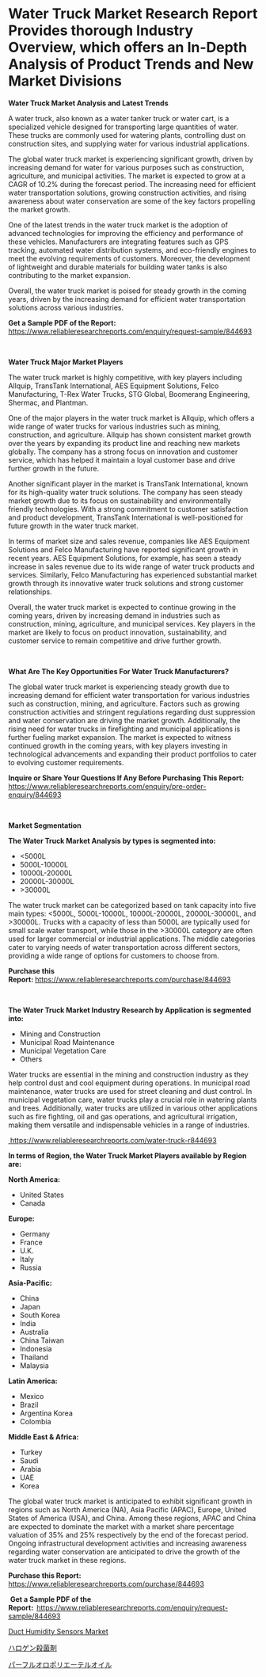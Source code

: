 <p><h1>Water Truck Market Research Report Provides thorough Industry Overview, which offers an In-Depth Analysis of Product Trends and New Market Divisions</h1></p><p><strong>Water Truck Market Analysis and Latest Trends</strong></p>
<p><p>A water truck, also known as a water tanker truck or water cart, is a specialized vehicle designed for transporting large quantities of water. These trucks are commonly used for watering plants, controlling dust on construction sites, and supplying water for various industrial applications.</p><p>The global water truck market is experiencing significant growth, driven by increasing demand for water for various purposes such as construction, agriculture, and municipal activities. The market is expected to grow at a CAGR of 10.2% during the forecast period. The increasing need for efficient water transportation solutions, growing construction activities, and rising awareness about water conservation are some of the key factors propelling the market growth.</p><p>One of the latest trends in the water truck market is the adoption of advanced technologies for improving the efficiency and performance of these vehicles. Manufacturers are integrating features such as GPS tracking, automated water distribution systems, and eco-friendly engines to meet the evolving requirements of customers. Moreover, the development of lightweight and durable materials for building water tanks is also contributing to the market expansion.</p><p>Overall, the water truck market is poised for steady growth in the coming years, driven by the increasing demand for efficient water transportation solutions across various industries.</p></p>
<p><strong>Get a Sample PDF of the Report:&nbsp;</strong> <a href="https://www.reliableresearchreports.com/enquiry/request-sample/844693">https://www.reliableresearchreports.com/enquiry/request-sample/844693</a></p>
<p>&nbsp;</p>
<p><strong>Water Truck Major Market Players</strong></p>
<p><p>The water truck market is highly competitive, with key players including Allquip, TransTank International, AES Equipment Solutions, Felco Manufacturing, T-Rex Water Trucks, STG Global, Boomerang Engineering, Shermac, and Plantman. </p><p>One of the major players in the water truck market is Allquip, which offers a wide range of water trucks for various industries such as mining, construction, and agriculture. Allquip has shown consistent market growth over the years by expanding its product line and reaching new markets globally. The company has a strong focus on innovation and customer service, which has helped it maintain a loyal customer base and drive further growth in the future.</p><p>Another significant player in the market is TransTank International, known for its high-quality water truck solutions. The company has seen steady market growth due to its focus on sustainability and environmentally friendly technologies. With a strong commitment to customer satisfaction and product development, TransTank International is well-positioned for future growth in the water truck market.</p><p>In terms of market size and sales revenue, companies like AES Equipment Solutions and Felco Manufacturing have reported significant growth in recent years. AES Equipment Solutions, for example, has seen a steady increase in sales revenue due to its wide range of water truck products and services. Similarly, Felco Manufacturing has experienced substantial market growth through its innovative water truck solutions and strong customer relationships.</p><p>Overall, the water truck market is expected to continue growing in the coming years, driven by increasing demand in industries such as construction, mining, agriculture, and municipal services. Key players in the market are likely to focus on product innovation, sustainability, and customer service to remain competitive and drive further growth.</p></p>
<p>&nbsp;</p>
<p><strong>What Are The Key Opportunities For Water Truck Manufacturers?</strong></p>
<p><p>The global water truck market is experiencing steady growth due to increasing demand for efficient water transportation for various industries such as construction, mining, and agriculture. Factors such as growing construction activities and stringent regulations regarding dust suppression and water conservation are driving the market growth. Additionally, the rising need for water trucks in firefighting and municipal applications is further fueling market expansion. The market is expected to witness continued growth in the coming years, with key players investing in technological advancements and expanding their product portfolios to cater to evolving customer requirements.</p></p>
<p><strong>Inquire or Share Your Questions If Any Before Purchasing This Report:</strong> <a href="https://www.reliableresearchreports.com/enquiry/pre-order-enquiry/844693">https://www.reliableresearchreports.com/enquiry/pre-order-enquiry/844693</a></p>
<p>&nbsp;</p>
<p><strong>Market Segmentation</strong></p>
<p><strong>The Water Truck Market Analysis by types is segmented into:</strong></p>
<p><ul><li><5000L</li><li>5000L-10000L</li><li>10000L-20000L</li><li>20000L-30000L</li><li>>30000L</li></ul></p>
<p><p>The water truck market can be categorized based on tank capacity into five main types: <5000L, 5000L-10000L, 10000L-20000L, 20000L-30000L, and >30000L. Trucks with a capacity of less than 5000L are typically used for small scale water transport, while those in the >30000L category are often used for larger commercial or industrial applications. The middle categories cater to varying needs of water transportation across different sectors, providing a wide range of options for customers to choose from.</p></p>
<p><strong>Purchase this Report:&nbsp;</strong><a href="https://www.reliableresearchreports.com/purchase/844693">https://www.reliableresearchreports.com/purchase/844693</a></p>
<p>&nbsp;</p>
<p><strong>The Water Truck Market Industry Research by Application is segmented into:</strong></p>
<p><ul><li>Mining and Construction</li><li>Municipal Road Maintenance</li><li>Municipal Vegetation Care</li><li>Others</li></ul></p>
<p><p>Water trucks are essential in the mining and construction industry as they help control dust and cool equipment during operations. In municipal road maintenance, water trucks are used for street cleaning and dust control. In municipal vegetation care, water trucks play a crucial role in watering plants and trees. Additionally, water trucks are utilized in various other applications such as fire fighting, oil and gas operations, and agricultural irrigation, making them versatile and indispensable vehicles in a range of industries.</p></p>
<p><a href="https://www.reliableresearchreports.com/water-truck-r844693">&nbsp;https://www.reliableresearchreports.com/water-truck-r844693</a></p>
<p><strong>In terms of Region, the Water Truck Market Players available by Region are:</strong></p>
<p>
    <p> <strong> North America: </strong>
        <ul>
            <li>United States</li>
            <li>Canada</li>
        </ul>
        </p> 
    <p> <strong> Europe: </strong>
        <ul>
            <li>Germany</li>
            <li>France</li>
            <li>U.K.</li>
            <li>Italy</li>
            <li>Russia</li>
        </ul>
        </p> 
    <p> <strong> Asia-Pacific: </strong>
        <ul>
            <li>China</li>
            <li>Japan</li>
            <li>South Korea</li>
            <li>India</li>
            <li>Australia</li>
            <li>China Taiwan</li>
            <li>Indonesia</li>
            <li>Thailand</li>
            <li>Malaysia</li>
        </ul>
        </p> 
    <p> <strong> Latin America: </strong>
        <ul>
            <li>Mexico</li>
            <li>Brazil</li>
            <li>Argentina Korea</li>
            <li>Colombia</li>
        </ul>
        </p> 
    <p> <strong> Middle East & Africa: </strong>
        <ul>
            <li>Turkey</li>
            <li>Saudi</li>
            <li>Arabia</li>
            <li>UAE</li>
            <li>Korea</li>
        </ul>
    </p>
    </p>
<p><p>The global water truck market is anticipated to exhibit significant growth in regions such as North America (NA), Asia Pacific (APAC), Europe, United States of America (USA), and China. Among these regions, APAC and China are expected to dominate the market with a market share percentage valuation of 35% and 25% respectively by the end of the forecast period. Ongoing infrastructural development activities and increasing awareness regarding water conservation are anticipated to drive the growth of the water truck market in these regions.</p></p>
<p><strong>Purchase this Report: </strong><a href="https://www.reliableresearchreports.com/purchase/844693">https://www.reliableresearchreports.com/purchase/844693</a></p>
<p>&nbsp;<strong>Get a Sample PDF of the Report:&nbsp;&nbsp;</strong><a href="https://www.reliableresearchreports.com/enquiry/request-sample/844693">https://www.reliableresearchreports.com/enquiry/request-sample/844693</a></p>
<p><strong></strong></p>
<p><p><a href="https://github.com/Sherrillcrooksxa8i18ucf2m/Market-Research-Report-List-2/blob/main/duct-humidity-sensors-market.md">Duct Humidity Sensors Market</a></p><p><a href="https://github.com/dadanedu33/Market-Research-Report-List-2/blob/main/8299592120918.md">ハロゲン殺菌剤</a></p><p><a href="https://github.com/zoetazuur/Market-Research-Report-List-2/blob/main/2348476120919.md">パーフルオロポリエーテルオイル</a></p></p>